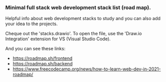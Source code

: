 ### Minimal full stack web development stack list (road map).
Helpful info about web development stacks to study and you can also add your idea to the projects.

Cheque out the 'stacks.drawio'. To open the file, use the 'Draw.io Integration' extension for VS (Visual Studio Code).

And you can see these links:
* https://roadmap.sh/frontend
* https://roadmap.sh/backend
* https://www.freecodecamp.org/news/how-to-learn-web-dev-in-2021-roadmap/